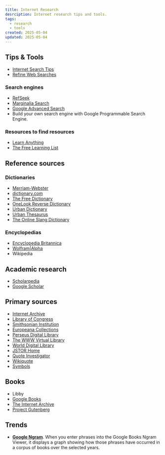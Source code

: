 ```yaml
---
title: Internet Research
desrciption: Internet research tips and tools.
tags:
  - research
  - tools
created: 2025-05-04
updated: 2025-05-04
---
```


## Tips & Tools

- [Internet Search Tips](https://www.gwern.net/Search)  
- [Refine Web Searches](https://support.google.com/websearch/answer/2466433)

### Search engines

- [RefSeek](https://www.refseek.com/)
- [Marginalia Search](https://search.marginalia.nu)
- [Google Advanced Search](https://www.google.com/advanced_search)
- Build your own search engine with Google Programmable Search Engine.

### Resources to find resources

- [Learn Anything](https://learn-anything.xyz/)
- [The Free Learning List](https://freelearninglist.org/)

## Reference sources

### Dictionaries

- [Merriam-Webster](https://www.merriam-webster.com/)
- [dictionary.com](https://dictionary.com/)
- [The Free Dictionary](https://www.thefreedictionary.com/)
- [OneLook Reverse Dictionary](https://www.onelook.com/)
- [Urban Dictionary](https://www.urbandictionary.com/)
- [Urban Thesaurus](https://urbanthesaurus.org/)
- [The Online Slang Dictionary](http://onlineslangdictionary.com/)
### Encyclopedias

- [Encyclopedia Britannica](https://www.britannica.com/)
- [Wolfram|Alpha](http://www.wolframalpha.com/)
- Wikipedia

## Academic research

- [Scholarpedia](http://www.scholarpedia.org/article/Main_Page)
- [Google Scholar](https://scholar.google.com/schhp?hl=en&as_sdt=6,48)

## Primary sources

- [Internet Archive](https://archive.org/)
- [Library of Congress](https://www.loc.gov/collections/national-screening-room/about-this-collection/)
- [Smithsonian Institution](https://www.si.edu/explore)
- [Europeana Collections](https://www.europeana.eu/portal/en) 
- [Perseus Digital Library](http://www.perseus.tufts.edu/hopper/) 
- [The WWW Virtual Library](http://vlib.org/)
- [World Digital Library](https://www.wdl.org/en/)
- [JSTOR Home](https://www.jstor.org/) 
- [Quote Investigator](https://quoteinvestigator.com/)
- [Wikiquote](https://en.wikiquote.org/wiki/Main_Page)
- [Symbols](https://www.symbols.com/)

## Books

- Libby
- [Google Books](https://books.google.com/)
- [The Internet Archive](https://archive.org/)
- [Project Gutenberg](https://www.gutenberg.org/)

## Trends

- [**Google Ngram**](https://books.google.com/ngrams/). When you enter phrases into the Google Books Ngram Viewer, it displays a graph showing how those phrases have occurred in a corpus of books over the selected years.

